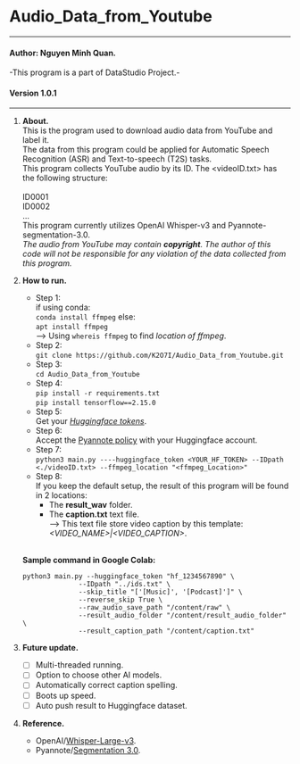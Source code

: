 # Audio_Data_from_Youtube
***
#### Author: Nguyen Minh Quan.
-This program is a part of DataStudio Project.-
#### Version 1.0.1
---
1. **About.**\
   This is the program used to download audio data from YouTube and label it.\
   The data from this program could be applied for Automatic Speech Recognition (ASR) and Text-to-speech (T2S) tasks.\
   This program collects YouTube audio by its ID. The <videoID.txt> has the following structure:\
     <br>
     ID0001<br>
     ID0002<br>
     ...<br>
   This program currently utilizes OpenAI Whisper-v3 and Pyannote-segmentation-3.0.\
   *The audio from YouTube may contain **copyright**. The author of this code will not be responsible for any violation of the data collected from this program.*
3. **How to run.**
   - Step 1:\
   if using conda:\
      `conda install ffmpeg`
   else:\
      `apt install ffmpeg`\
     --> Using `whereis ffmpeg` to find *location of ffmpeg*.
   - Step 2:\
   `git clone https://github.com/K2O7I/Audio_Data_from_Youtube.git`
   - Step 3: \
   `cd Audio_Data_from_Youtube`
   - Step 4:\
   `pip install -r requirements.txt` <br> `pip install tensorflow==2.15.0`  
   - Step 5:\
    Get your *[Huggingface tokens](https://huggingface.co/settings/tokens)*.
   - Step 6:\
    Accept the [Pyannote policy](https://huggingface.co/pyannote/segmentation-3.0) with your Huggingface account.
   - Step 7:\
    `python3 main.py ----huggingface_token <YOUR_HF_TOKEN> --IDpath <./videoID.txt> --ffmpeg_location "<ffmpeg_Location>"`
   - Step 8:\
     If you keep the default setup, the result of this program will be found in 2 locations:
     * The **result_wav** folder.
     * The **caption.txt** text file. <br>--> This text file store video caption by this template: *<VIDEO_NAME>|<VIDEO_CAPTION>*.
   <br>
   
   **Sample command in Google Colab:** 
   ```
   python3 main.py --huggingface_token "hf_1234567890" \
                 --IDpath "../ids.txt" \
                 --skip_title "['[Music]', '[Podcast]']" \
                 --reverse_skip True \
                 --raw_audio_save_path "/content/raw" \
                 --result_audio_folder "/content/result_audio_folder" \
                 --result_caption_path "/content/caption.txt"
   ```
5. **Future update.**
    - [ ] Multi-threaded running.
    - [ ] Option to choose other AI models.
    - [ ] Automatically correct caption spelling.
    - [ ] Boots up speed.
    - [ ] Auto push result to Huggingface dataset.
6. **Reference.**
   * OpenAI/[Whisper-Large-v3](https://huggingface.co/openai/whisper-large-v3).
   * Pyannote/[Segmentation 3.0](https://huggingface.co/pyannote/segmentation-3.0).
